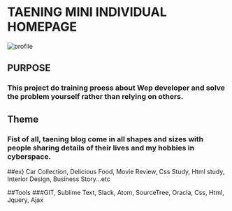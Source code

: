 TAENING MINI INDIVIDUAL HOMEPAGE
============================================
![profile](C:\dev_sources\KimTaeInBlog\img)
## PURPOSE
### This project do training proess about Wep developer and solve the problem yourself rather than relying on others.  
## Theme
### Fist of all, taening blog come in all shapes and sizes with people sharing details of their lives and my hobbies in cyberspace.
##ex) Car Collection, Delicious Food, Movie Review, Css Study, Html study, Interior Design, Business Story...etc

##Tools
###GIT, Sublime Text, Slack, Atom, SourceTree, Oracla, Css, Html, Jquery, Ajax
